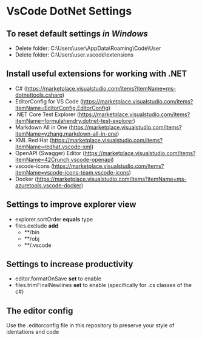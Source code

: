 # VsCode DotNet Settings

## To reset default settings *in Windows*

* Delete folder: C:\Users\user\AppData\Roaming\Code\User
* Delete folder: C:\Users\user\.vscode\extensions

## Install useful extensions for working with .NET

* C# (https://marketplace.visualstudio.com/items?itemName=ms-dotnettools.csharp)
* EditorConfig for VS Code (https://marketplace.visualstudio.com/items?itemName=EditorConfig.EditorConfig)
* .NET Core Test Explorer (https://marketplace.visualstudio.com/items?itemName=formulahendry.dotnet-test-explorer)
* Markdown All in One (https://marketplace.visualstudio.com/items?itemName=yzhang.markdown-all-in-one)
* XML Red Hat (https://marketplace.visualstudio.com/items?itemName=redhat.vscode-xml)
* OpenAPI (Swagger) Editor (https://marketplace.visualstudio.com/items?itemName=42Crunch.vscode-openapi)
* vscode-icons (https://marketplace.visualstudio.com/items?itemName=vscode-icons-team.vscode-icons)
* Docker (https://marketplace.visualstudio.com/items?itemName=ms-azuretools.vscode-docker)

## Settings to improve explorer view

* explorer.sortOrder **equals** type
* files.exclude **add**
  * **/bin
  * **/obj
  * **/.vscode
    
## Settings to increase productivity

* editor.formatOnSave **set** to enable
* files.trimFinalNewlines **set** to enable (specifically for .cs classes of the c#)

## The editor config

Use the .editorconfig file in this repository to preserve your style of identations and code
